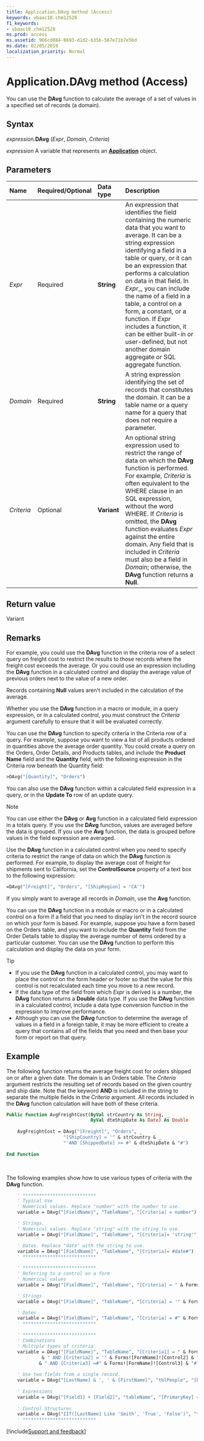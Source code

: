 ```yaml
---
title: Application.DAvg method (Access)
keywords: vbaac10.chm12528
f1_keywords:
- vbaac10.chm12528
ms.prod: access
ms.assetid: 966cd884-8693-d1d2-b35b-567e71b7e56d
ms.date: 02/05/2019
localization_priority: Normal
---
```



# Application.DAvg method (Access)

You can use the **DAvg** function to calculate the average of a set of values in a specified set of records (a domain).


## Syntax

_expression_.**DAvg** (_Expr_, _Domain_, _Criteria_)

_expression_ A variable that represents an **[Application](Access.Application.md)** object.


## Parameters

|Name|Required/Optional|Data type|Description|
|:-----|:-----|:-----|:-----|
| _Expr_|Required|**String**|An expression that identifies the field containing the numeric data that you want to average. It can be a string expression identifying a field in a table or query, or it can be an expression that performs a calculation on data in that field. In _Expr__, you can include the name of a field in a table, a control on a form, a constant, or a function. If _Expr_ includes a function, it can be either built-in or user-defined, but not another domain aggregate or SQL aggregate function.|
| _Domain_|Required|**String**|A string expression identifying the set of records that constitutes the domain. It can be a table name or a query name for a query that does not require a parameter.|
| _Criteria_|Optional|**Variant**|An optional string expression used to restrict the range of data on which the **DAvg** function is performed. For example, _Criteria_ is often equivalent to the WHERE clause in an SQL expression, without the word WHERE. If _Criteria_ is omitted, the **DAvg** function evaluates _Expr_ against the entire domain. Any field that is included in _Criteria_ must also be a field in _Domain_; otherwise, the **DAvg** function returns a **Null**.|

## Return value

Variant


## Remarks

For example, you could use the **DAvg** function in the criteria row of a select query on freight cost to restrict the results to those records where the freight cost exceeds the average. Or you could use an expression including the **DAvg** function in a calculated control and display the average value of previous orders next to the value of a new order.

Records containing **Null** values aren't included in the calculation of the average.

Whether you use the **DAvg** function in a macro or module, in a query expression, or in a calculated control, you must construct the _Criteria_ argument carefully to ensure that it will be evaluated correctly.

You can use the **DAvg** function to specify criteria in the Criteria row of a query. For example, suppose you want to view a list of all products ordered in quantities above the average order quantity. You could create a query on the Orders, Order Details, and Products tables, and include the **Product Name** field and the **Quantity** field, with the following expression in the Criteria row beneath the Quantity field:

```vb
>DAvg("[Quantity]", "Orders")
```

You can also use the **DAvg** function within a calculated field expression in a query, or in the **Update To** row of an update query.

> [!NOTE] 
> You can use either the **DAvg** or **Avg** function in a calculated field expression in a totals query. If you use the **DAvg** function, values are averaged before the data is grouped. If you use the **Avg** function, the data is grouped before values in the field expression are averaged.

Use the **DAvg** function in a calculated control when you need to specify criteria to restrict the range of data on which the **DAvg** function is performed. For example, to display the average cost of freight for shipments sent to California, set the **ControlSource** property of a text box to the following expression:

```vb
=DAvg("[Freight]", "Orders", "[ShipRegion] = 'CA'")
```

If you simply want to average all records in _Domain_, use the **Avg** function.

You can use the **DAvg** function in a module or macro or in a calculated control on a form if a field that you need to display isn't in the record source on which your form is based. For example, suppose you have a form based on the Orders table, and you want to include the **Quantity** field from the Order Details table to display the average number of items ordered by a particular customer. You can use the **DAvg** function to perform this calculation and display the data on your form.

> [!TIP] 
> - If you use the **DAvg** function in a calculated control, you may want to place the control on the form header or footer so that the value for this control is not recalculated each time you move to a new record.
> - If the data type of the field from which _Expr_ is derived is a number, the **DAvg** function returns a **Double** data type. If you use the **DAvg** function in a calculated control, include a data type conversion function in the expression to improve performance.
> - Although you can use the **DAvg** function to determine the average of values in a field in a foreign table, it may be more efficient to create a query that contains all of the fields that you need and then base your form or report on that query.
    

## Example

The following function returns the average freight cost for orders shipped on or after a given date. The domain is an Orders table. The _Criteria_ argument restricts the resulting set of records based on the given country and ship date. Note that the keyword **AND** is included in the string to separate the multiple fields in the _Criteria_ argument. All records included in the **DAvg** function calculation will have both of these criteria.


```vb
Public Function AvgFreightCost(ByVal strCountry As String, _ 
                               ByVal dteShipDate As Date) As Double 
 
    AvgFreightCost = DAvg("[Freight]", "Orders", _ 
                     "[ShipCountry] = '" & strCountry & _ 
                     "'AND [ShippedDate] >= #" & dteShipDate & "#") 
 
End Function
```

<br/>

The following examples show how to use various types of criteria with the **DAvg** function.

```vb
    ' ***************************
    ' Typical Use
    ' Numerical values. Replace "number" with the number to use.
    variable = DAvg("[FieldName]", "TableName", "[Criteria] = number")

    ' Strings.
    ' Numerical values. Replace "string" with the string to use.
    variable = DAvg("[FieldName]", "TableName", "[Criteria]= 'string'")

    ' Dates. Replace "date" with the string to use.
    variable = DAvg("[FieldName]", "TableName", "[Criteria]= #date#")
    ' ***************************

    ' ***************************
    ' Referring to a control on a form
    ' Numerical values
    variable = DAvg("[FieldName]", "TableName", "[Criteria] = " & Forms!FormName!ControlName)

    ' Strings
    variable = DAvg("[FieldName]", "TableName", "[Criteria] = '" & Forms!FormName!ControlName & "'")

    ' Dates
    variable = DAvg("[FieldName]", "TableName", "[Criteria] = #" & Forms!FormName!ControlName & "#")
    ' ***************************

    ' ***************************
    ' Combinations
    ' Multiple types of criteria
    variable = DAvg("[FieldName]", "TableName", "[Criteria1] = " & Forms![FormName]![Control1] _
             & " AND [Criteria2] = '" & Forms![FormName]![Control2] & "'" _
            & " AND [Criteria3] =#" & Forms![FormName]![Control3] & "#")
    
    ' Use two fields from a single record.
    variable = DAvg("[LastName] & ', ' & [FirstName]", "tblPeople", "[PrimaryKey] = 7")
            
    ' Expressions
    variable = DAvg("[Field1] + [Field2]", "tableName", "[PrimaryKey] = 7")
    
    ' Control Structures
    variable = DAvg("IIf([LastName] Like 'Smith', 'True', 'False')", "tableName", "[PrimaryKey] = 7")
    ' ***************************
```





[!include[Support and feedback](~/includes/feedback-boilerplate.md)]